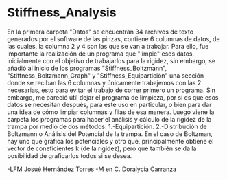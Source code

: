 # Stiffness_Analysis
En la primera carpeta "Datos" se encuentran 34 archivos de texto generados por el software de las pinzas, contiene 6 columnas de datos, de las cuales, la columna 2 y 4 son las que se van a trabajar. Para ello, fue importante la realización de un programa que "limpie" esos datos, inicialmente con el objetivo de trabajarlos para la rigidez, sin embargo, se añadió al inicio de los programas "Stiffness_Boltzmann", "Stiffness_Boltzmann_Graph" y "Stiffness_Equipartición" una sección donde se reciban las 6 columnas y únicamente trabajemos con las 2 necesarias, esto para evitar el trabajo de correr primero un programa. Sin embargo, me pareció útil dejar el programa de limpieza, por si es que esos datos se necesitan después, para este uso en particular, o bien para dar una idea de cómo limpiar columnas y filas de esa manera. Luego viene la carpeta los programas para hacer el análisis y cálculo de la rigidez de la trampa por medio de dos métodos:
    1.-Equipartición. 
    2.-Distribución de Boltzmann o Análisis del Potencial de la trampa. 
En el caso de Boltzman, hay uno que grafica los potenciales y otro que, principalmente obtiene el vector de coneficientes k (de la rigidez), pero que también se da la posibilidad de graficarlos todos si se desea.

-LFM Josué Hernández Torres 
-M en C. Doralycia Carranza
